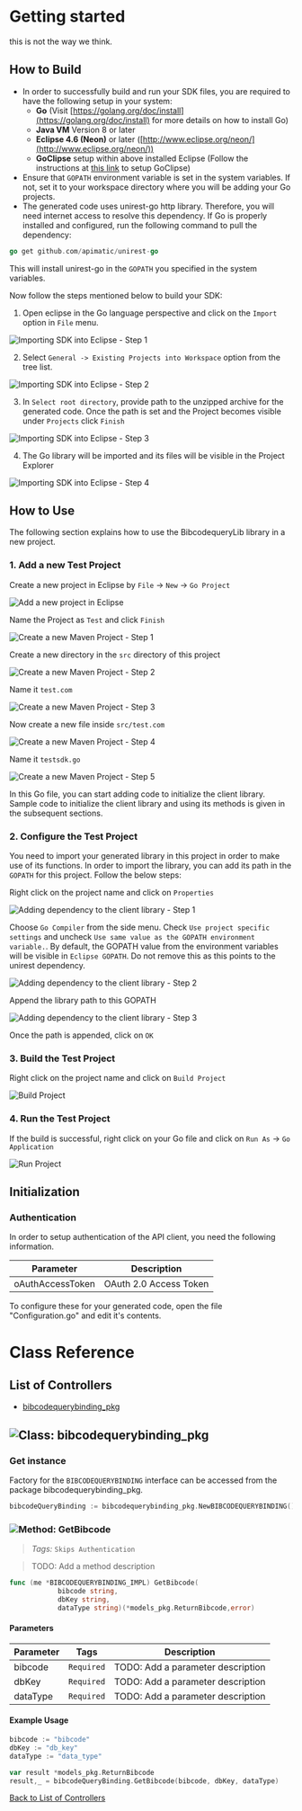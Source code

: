 # Getting started

this is not the way we think.

## How to Build


* In order to successfully build and run your SDK files, you are required to have the following setup in your system:
    * **Go**  (Visit [https://golang.org/doc/install](https://golang.org/doc/install) for more details on how to install Go)
    * **Java VM** Version 8 or later
    * **Eclipse 4.6 (Neon)** or later ([http://www.eclipse.org/neon/](http://www.eclipse.org/neon/))
    * **GoClipse** setup within above installed Eclipse (Follow the instructions at [this link](https://github.com/GoClipse/goclipse/blob/latest/documentation/Installation.md#instructions) to setup GoClipse)
* Ensure that ```GOPATH``` environment variable is set in the system variables. If not, set it to your workspace directory where you will be adding your Go projects.
* The generated code uses unirest-go http library. Therefore, you will need internet access to resolve this dependency. If Go is properly installed and configured, run the following command to pull the dependency:

```Go
go get github.com/apimatic/unirest-go
```

This will install unirest-go in the ```GOPATH``` you specified in the system variables.

Now follow the steps mentioned below to build your SDK:

1. Open eclipse in the Go language perspective and click on the ```Import``` option in ```File``` menu.

![Importing SDK into Eclipse - Step 1](https://apidocs.io/illustration/go?step=import0)

2. Select ```General -> Existing Projects into Workspace``` option from the tree list.

![Importing SDK into Eclipse - Step 2](https://apidocs.io/illustration/go?step=import1)

3. In ```Select root directory```, provide path to the unzipped archive for the generated code. Once the path is set and the Project becomes visible under ```Projects``` click ```Finish```

![Importing SDK into Eclipse - Step 3](https://apidocs.io/illustration/go?step=import2&workspaceFolder=BibcodeQuery-GoLang&projectName=bibcodequery_lib)

4. The Go library will be imported and its files will be visible in the Project Explorer

![Importing SDK into Eclipse - Step 4](https://apidocs.io/illustration/go?step=import3&projectName=bibcodequery_lib)

## How to Use

The following section explains how to use the BibcodequeryLib library in a new project.

### 1. Add a new Test Project

Create a new project in Eclipse by ```File``` -> ```New``` -> ```Go Project```

![Add a new project in Eclipse](https://apidocs.io/illustration/go?step=createNewProject0)

Name the Project as ```Test``` and click ```Finish```

![Create a new Maven Project - Step 1](https://apidocs.io/illustration/go?step=createNewProject1)

Create a new directory in the ```src``` directory of this project

![Create a new Maven Project - Step 2](https://apidocs.io/illustration/go?step=createNewProject2&projectName=bibcodequery_lib)

Name it ```test.com```

![Create a new Maven Project - Step 3](https://apidocs.io/illustration/go?step=createNewProject3&projectName=bibcodequery_lib)

Now create a new file inside ```src/test.com```

![Create a new Maven Project - Step 4](https://apidocs.io/illustration/go?step=createNewProject4&projectName=bibcodequery_lib)

Name it ```testsdk.go```

![Create a new Maven Project - Step 5](https://apidocs.io/illustration/go?step=createNewProject5&projectName=bibcodequery_lib)

In this Go file, you can start adding code to initialize the client library. Sample code to initialize the client library and using its methods is given in the subsequent sections.

### 2. Configure the Test Project

You need to import your generated library in this project in order to make use of its functions. In order to import the library, you can add its path in the ```GOPATH``` for this project. Follow the below steps:

Right click on the project name and click on ```Properties```

![Adding dependency to the client library - Step 1](https://apidocs.io/illustration/go?step=testProject0&projectName=bibcodequery_lib)

Choose ```Go Compiler``` from the side menu. Check ```Use project specific settings``` and uncheck ```Use same value as the GOPATH environment variable.```. By default, the GOPATH value from the environment variables will be visible in ```Eclipse GOPATH```. Do not remove this as this points to the unirest dependency.

![Adding dependency to the client library - Step 2](https://apidocs.io/illustration/go?step=testProject1)

Append the library path to this GOPATH

![Adding dependency to the client library - Step 3](https://apidocs.io/illustration/go?step=testProject2&workspaceFolder=BibcodeQuery-GoLang)

Once the path is appended, click on ```OK```

### 3. Build the Test Project

Right click on the project name and click on ```Build Project```

![Build Project](https://apidocs.io/illustration/go?step=buildProject&projectName=bibcodequery_lib)

### 4. Run the Test Project

If the build is successful, right click on your Go file and click on ```Run As``` -> ```Go Application```

![Run Project](https://apidocs.io/illustration/go?step=runProject&projectName=bibcodequery_lib)

## Initialization

### Authentication
In order to setup authentication of the API client, you need the following information.

| Parameter | Description |
|-----------|-------------|
| oAuthAccessToken | OAuth 2.0 Access Token |


To configure these for your generated code, open the file "Configuration.go" and edit it's contents.


# Class Reference

## <a name="list_of_controllers"></a>List of Controllers

* [bibcodequerybinding_pkg](#bibcodequerybinding_pkg)

## <a name="bibcodequerybinding_pkg"></a>![Class: ](https://apidocs.io/img/class.png ".bibcodequerybinding_pkg") bibcodequerybinding_pkg

### Get instance

Factory for the ``` BIBCODEQUERYBINDING ``` interface can be accessed from the package bibcodequerybinding_pkg.

```go
bibcodeQueryBinding := bibcodequerybinding_pkg.NewBIBCODEQUERYBINDING()
```

### <a name="get_bibcode"></a>![Method: ](https://apidocs.io/img/method.png ".bibcodequerybinding_pkg.GetBibcode") GetBibcode

> *Tags:*  ``` Skips Authentication ``` 

> TODO: Add a method description


```go
func (me *BIBCODEQUERYBINDING_IMPL) GetBibcode(
            bibcode string,
            dbKey string,
            dataType string)(*models_pkg.ReturnBibcode,error)
```

#### Parameters

| Parameter | Tags | Description |
|-----------|------|-------------|
| bibcode |  ``` Required ```  | TODO: Add a parameter description |
| dbKey |  ``` Required ```  | TODO: Add a parameter description |
| dataType |  ``` Required ```  | TODO: Add a parameter description |


#### Example Usage

```go
bibcode := "bibcode"
dbKey := "db_key"
dataType := "data_type"

var result *models_pkg.ReturnBibcode
result,_ = bibcodeQueryBinding.GetBibcode(bibcode, dbKey, dataType)

```


[Back to List of Controllers](#list_of_controllers)




